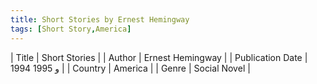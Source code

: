 ```yaml
---
title: Short Stories by Ernest Hemingway
tags: [Short Story,America]
---     
```

| Title | Short Stories  |
| Author |  Ernest Hemingway  |
| Publication Date | 1994 و 1995   |
| Country | America |
| Genre | Social Novel  |
        